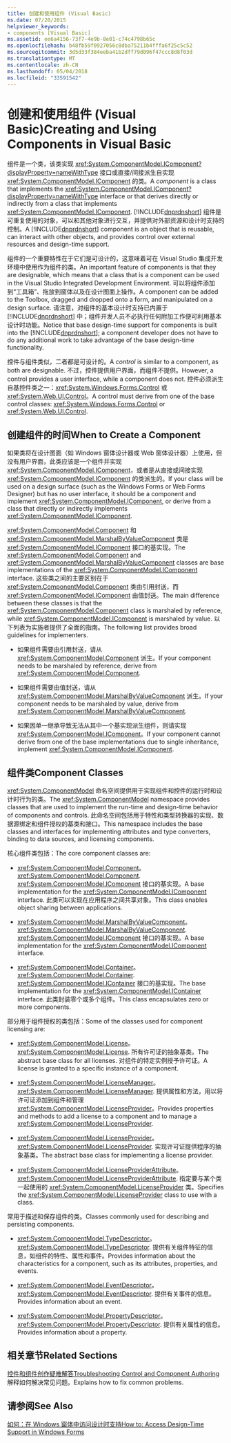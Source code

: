 ```yaml
---
title: 创建和使用组件 (Visual Basic)
ms.date: 07/20/2015
helpviewer_keywords:
- components [Visual Basic]
ms.assetid: ee6a4156-73f7-4e9b-8e01-c74c4798b65c
ms.openlocfilehash: b48fb59f0927056c8dba75211b4fffa6f25c5c52
ms.sourcegitcommit: 3d5d33f384eeba41b2dff79d096f47ccc8d8f03d
ms.translationtype: MT
ms.contentlocale: zh-CN
ms.lasthandoff: 05/04/2018
ms.locfileid: "33591542"
---
```

# <a name="creating-and-using-components-in-visual-basic"></a><span data-ttu-id="68a91-102">创建和使用组件 (Visual Basic)</span><span class="sxs-lookup"><span data-stu-id="68a91-102">Creating and Using Components in Visual Basic</span></span>
<span data-ttu-id="68a91-103">组件是一个类，该类实现 <xref:System.ComponentModel.IComponent?displayProperty=nameWithType> 接口或直接/间接派生自实现 <xref:System.ComponentModel.IComponent> 的类。</span><span class="sxs-lookup"><span data-stu-id="68a91-103">A *component* is a class that implements the <xref:System.ComponentModel.IComponent?displayProperty=nameWithType> interface or that derives directly or indirectly from a class that implements <xref:System.ComponentModel.IComponent>.</span></span> <span data-ttu-id="68a91-104">[!INCLUDE[dnprdnshort](~/includes/dnprdnshort-md.md)] 组件是可重复使用的对象，可以和其他对象进行交互，并提供对外部资源和设计时支持的控制。</span><span class="sxs-lookup"><span data-stu-id="68a91-104">A [!INCLUDE[dnprdnshort](~/includes/dnprdnshort-md.md)] component is an object that is reusable, can interact with other objects, and provides control over external resources and design-time support.</span></span>  
  
 <span data-ttu-id="68a91-105">组件的一个重要特性在于它们是可设计的，这意味着可在 Visual Studio 集成开发环境中使用作为组件的类。</span><span class="sxs-lookup"><span data-stu-id="68a91-105">An important feature of components is that they are designable, which means that a class that is a component can be used in the Visual Studio Integrated Development Environment.</span></span> <span data-ttu-id="68a91-106">可以将组件添加到“工具箱”、拖放到窗体以及在设计图面上操作。</span><span class="sxs-lookup"><span data-stu-id="68a91-106">A component can be added to the Toolbox, dragged and dropped onto a form, and manipulated on a design surface.</span></span> <span data-ttu-id="68a91-107">请注意，对组件的基本设计时支持已内置于 [!INCLUDE[dnprdnshort](~/includes/dnprdnshort-md.md)] 中；组件开发人员不必执行任何附加工作便可利用基本设计时功能。</span><span class="sxs-lookup"><span data-stu-id="68a91-107">Notice that base design-time support for components is built into the [!INCLUDE[dnprdnshort](~/includes/dnprdnshort-md.md)]; a component developer does not have to do any additional work to take advantage of the base design-time functionality.</span></span>  
  
 <span data-ttu-id="68a91-108">控件与组件类似，二者都是可设计的。</span><span class="sxs-lookup"><span data-stu-id="68a91-108">A *control* is similar to a component, as both are designable.</span></span> <span data-ttu-id="68a91-109">不过，控件提供用户界面，而组件不提供。</span><span class="sxs-lookup"><span data-stu-id="68a91-109">However, a control provides a user interface, while a component does not.</span></span> <span data-ttu-id="68a91-110">控件必须派生自基控件类之一：<xref:System.Windows.Forms.Control> 或 <xref:System.Web.UI.Control>。</span><span class="sxs-lookup"><span data-stu-id="68a91-110">A control must derive from one of the base control classes: <xref:System.Windows.Forms.Control> or <xref:System.Web.UI.Control>.</span></span>  
  
## <a name="when-to-create-a-component"></a><span data-ttu-id="68a91-111">创建组件的时间</span><span class="sxs-lookup"><span data-stu-id="68a91-111">When to Create a Component</span></span>  
 <span data-ttu-id="68a91-112">如果类将在设计图面（如 Windows 窗体设计器或 Web 窗体设计器）上使用，但没有用户界面，此类应该是一个组件并实现 <xref:System.ComponentModel.IComponent>，或者是从直接或间接实现 <xref:System.ComponentModel.IComponent> 的类派生的。</span><span class="sxs-lookup"><span data-stu-id="68a91-112">If your class will be used on a design surface (such as the Windows Forms or Web Forms Designer) but has no user interface, it should be a component and implement <xref:System.ComponentModel.IComponent>, or derive from a class that directly or indirectly implements <xref:System.ComponentModel.IComponent>.</span></span>  
  
 <span data-ttu-id="68a91-113"><xref:System.ComponentModel.Component> 和 <xref:System.ComponentModel.MarshalByValueComponent> 类是 <xref:System.ComponentModel.IComponent> 接口的基实现。</span><span class="sxs-lookup"><span data-stu-id="68a91-113">The <xref:System.ComponentModel.Component> and <xref:System.ComponentModel.MarshalByValueComponent> classes are base implementations of the <xref:System.ComponentModel.IComponent> interface.</span></span> <span data-ttu-id="68a91-114">这些类之间的主要区别在于 <xref:System.ComponentModel.Component> 类由引用封送，而 <xref:System.ComponentModel.IComponent> 由值封送。</span><span class="sxs-lookup"><span data-stu-id="68a91-114">The main difference between these classes is that the <xref:System.ComponentModel.Component> class is marshaled by reference, while <xref:System.ComponentModel.IComponent> is marshaled by value.</span></span> <span data-ttu-id="68a91-115">以下列表为实施者提供了全面的指南。</span><span class="sxs-lookup"><span data-stu-id="68a91-115">The following list provides broad guidelines for implementers.</span></span>  
  
-   <span data-ttu-id="68a91-116">如果组件需要由引用封送，请从 <xref:System.ComponentModel.Component> 派生。</span><span class="sxs-lookup"><span data-stu-id="68a91-116">If your component needs to be marshaled by reference, derive from <xref:System.ComponentModel.Component>.</span></span>  
  
-   <span data-ttu-id="68a91-117">如果组件需要由值封送，请从 <xref:System.ComponentModel.MarshalByValueComponent> 派生。</span><span class="sxs-lookup"><span data-stu-id="68a91-117">If your component needs to be marshaled by value, derive from <xref:System.ComponentModel.MarshalByValueComponent>.</span></span>  
  
-   <span data-ttu-id="68a91-118">如果因单一继承导致无法从其中一个基实现派生组件，则请实现 <xref:System.ComponentModel.IComponent>。</span><span class="sxs-lookup"><span data-stu-id="68a91-118">If your component cannot derive from one of the base implementations due to single inheritance, implement <xref:System.ComponentModel.IComponent>.</span></span>  
  
## <a name="component-classes"></a><span data-ttu-id="68a91-119">组件类</span><span class="sxs-lookup"><span data-stu-id="68a91-119">Component Classes</span></span>  
 <span data-ttu-id="68a91-120"><xref:System.ComponentModel> 命名空间提供用于实现组件和控件的运行时和设计时行为的类。</span><span class="sxs-lookup"><span data-stu-id="68a91-120">The <xref:System.ComponentModel> namespace provides classes that are used to implement the run-time and design-time behavior of components and controls.</span></span> <span data-ttu-id="68a91-121">此命名空间包括用于特性和类型转换器的实现、数据源绑定和组件授权的基类和接口。</span><span class="sxs-lookup"><span data-stu-id="68a91-121">This namespace includes the base classes and interfaces for implementing attributes and type converters, binding to data sources, and licensing components.</span></span>  
  
 <span data-ttu-id="68a91-122">核心组件类包括：</span><span class="sxs-lookup"><span data-stu-id="68a91-122">The core component classes are:</span></span>  
  
-   <span data-ttu-id="68a91-123"><xref:System.ComponentModel.Component>。</span><span class="sxs-lookup"><span data-stu-id="68a91-123"><xref:System.ComponentModel.Component>.</span></span> <span data-ttu-id="68a91-124"><xref:System.ComponentModel.IComponent> 接口的基实现。</span><span class="sxs-lookup"><span data-stu-id="68a91-124">A base implementation for the <xref:System.ComponentModel.IComponent> interface.</span></span> <span data-ttu-id="68a91-125">此类可以实现在应用程序之间共享对象。</span><span class="sxs-lookup"><span data-stu-id="68a91-125">This class enables object sharing between applications.</span></span>  
  
-   <span data-ttu-id="68a91-126"><xref:System.ComponentModel.MarshalByValueComponent>。</span><span class="sxs-lookup"><span data-stu-id="68a91-126"><xref:System.ComponentModel.MarshalByValueComponent>.</span></span> <span data-ttu-id="68a91-127"><xref:System.ComponentModel.IComponent> 接口的基实现。</span><span class="sxs-lookup"><span data-stu-id="68a91-127">A base implementation for the <xref:System.ComponentModel.IComponent> interface.</span></span>  
  
-   <span data-ttu-id="68a91-128"><xref:System.ComponentModel.Container>。</span><span class="sxs-lookup"><span data-stu-id="68a91-128"><xref:System.ComponentModel.Container>.</span></span> <span data-ttu-id="68a91-129"><xref:System.ComponentModel.IContainer> 接口的基实现。</span><span class="sxs-lookup"><span data-stu-id="68a91-129">The base implementation for the <xref:System.ComponentModel.IContainer> interface.</span></span> <span data-ttu-id="68a91-130">此类封装零个或多个组件。</span><span class="sxs-lookup"><span data-stu-id="68a91-130">This class encapsulates zero or more components.</span></span>  
  
 <span data-ttu-id="68a91-131">部分用于组件授权的类包括：</span><span class="sxs-lookup"><span data-stu-id="68a91-131">Some of the classes used for component licensing are:</span></span>  
  
-   <span data-ttu-id="68a91-132"><xref:System.ComponentModel.License>。</span><span class="sxs-lookup"><span data-stu-id="68a91-132"><xref:System.ComponentModel.License>.</span></span> <span data-ttu-id="68a91-133">所有许可证的抽象基类。</span><span class="sxs-lookup"><span data-stu-id="68a91-133">The abstract base class for all licenses.</span></span> <span data-ttu-id="68a91-134">对组件的特定实例授予许可证。</span><span class="sxs-lookup"><span data-stu-id="68a91-134">A license is granted to a specific instance of a component.</span></span>  
  
-   <span data-ttu-id="68a91-135"><xref:System.ComponentModel.LicenseManager>。</span><span class="sxs-lookup"><span data-stu-id="68a91-135"><xref:System.ComponentModel.LicenseManager>.</span></span> <span data-ttu-id="68a91-136">提供属性和方法，用以将许可证添加到组件和管理 <xref:System.ComponentModel.LicenseProvider>。</span><span class="sxs-lookup"><span data-stu-id="68a91-136">Provides properties and methods to add a license to a component and to manage a <xref:System.ComponentModel.LicenseProvider>.</span></span>  
  
-   <span data-ttu-id="68a91-137"><xref:System.ComponentModel.LicenseProvider>。</span><span class="sxs-lookup"><span data-stu-id="68a91-137"><xref:System.ComponentModel.LicenseProvider>.</span></span> <span data-ttu-id="68a91-138">实现许可证提供程序的抽象基类。</span><span class="sxs-lookup"><span data-stu-id="68a91-138">The abstract base class for implementing a license provider.</span></span>  
  
-   <span data-ttu-id="68a91-139"><xref:System.ComponentModel.LicenseProviderAttribute>。</span><span class="sxs-lookup"><span data-stu-id="68a91-139"><xref:System.ComponentModel.LicenseProviderAttribute>.</span></span> <span data-ttu-id="68a91-140">指定要与某个类一起使用的 <xref:System.ComponentModel.LicenseProvider> 类。</span><span class="sxs-lookup"><span data-stu-id="68a91-140">Specifies the <xref:System.ComponentModel.LicenseProvider> class to use with a class.</span></span>  
  
 <span data-ttu-id="68a91-141">常用于描述和保存组件的类。</span><span class="sxs-lookup"><span data-stu-id="68a91-141">Classes commonly used for describing and persisting components.</span></span>  
  
-   <span data-ttu-id="68a91-142"><xref:System.ComponentModel.TypeDescriptor>。</span><span class="sxs-lookup"><span data-stu-id="68a91-142"><xref:System.ComponentModel.TypeDescriptor>.</span></span> <span data-ttu-id="68a91-143">提供有关组件特征的信息，如组件的特性、属性和事件。</span><span class="sxs-lookup"><span data-stu-id="68a91-143">Provides information about the characteristics for a component, such as its attributes, properties, and events.</span></span>  
  
-   <span data-ttu-id="68a91-144"><xref:System.ComponentModel.EventDescriptor>。</span><span class="sxs-lookup"><span data-stu-id="68a91-144"><xref:System.ComponentModel.EventDescriptor>.</span></span> <span data-ttu-id="68a91-145">提供有关事件的信息。</span><span class="sxs-lookup"><span data-stu-id="68a91-145">Provides information about an event.</span></span>  
  
-   <span data-ttu-id="68a91-146"><xref:System.ComponentModel.PropertyDescriptor>。</span><span class="sxs-lookup"><span data-stu-id="68a91-146"><xref:System.ComponentModel.PropertyDescriptor>.</span></span> <span data-ttu-id="68a91-147">提供有关属性的信息。</span><span class="sxs-lookup"><span data-stu-id="68a91-147">Provides information about a property.</span></span>  
  
## <a name="related-sections"></a><span data-ttu-id="68a91-148">相关章节</span><span class="sxs-lookup"><span data-stu-id="68a91-148">Related Sections</span></span>  
 [<span data-ttu-id="68a91-149">控件和组件创作疑难解答</span><span class="sxs-lookup"><span data-stu-id="68a91-149">Troubleshooting Control and Component Authoring</span></span>](../../framework/winforms/controls/troubleshooting-control-and-component-authoring.md)  
 <span data-ttu-id="68a91-150">解释如何解决常见问题。</span><span class="sxs-lookup"><span data-stu-id="68a91-150">Explains how to fix common problems.</span></span>  
  
## <a name="see-also"></a><span data-ttu-id="68a91-151">请参阅</span><span class="sxs-lookup"><span data-stu-id="68a91-151">See Also</span></span>  
 [<span data-ttu-id="68a91-152">如何：在 Windows 窗体中访问设计时支持</span><span class="sxs-lookup"><span data-stu-id="68a91-152">How to: Access Design-Time Support in Windows Forms</span></span>](../../framework/winforms/controls/developing-windows-forms-controls-at-design-time.md)  
 
